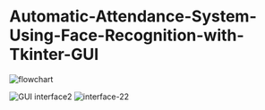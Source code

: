 # Automatic-Attendance-System-Using-Face-Recognition-with-Tkinter-GUI

![flowchart](https://user-images.githubusercontent.com/17081707/187826704-b48d3ec1-8d12-431d-8496-a8d81a3db480.jpg)

![GUI interface2](https://user-images.githubusercontent.com/17081707/187823269-1a6b585f-4920-405a-bec7-a54344e59b8a.png)
![interface-22](https://user-images.githubusercontent.com/17081707/187823268-900cab9d-605a-49a9-becc-b8fbf4ffef3e.png)
